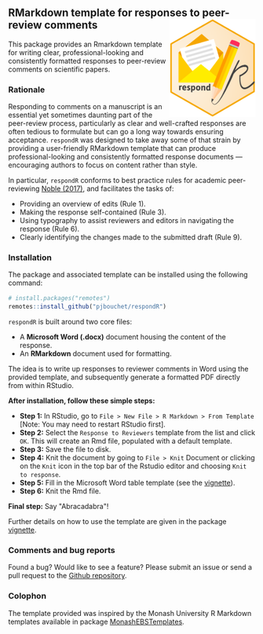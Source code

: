 ## RMarkdown template for responses to peer-review comments <img src="https://github.com/pjbouchet/respondR/blob/main/hex/respondR-hex.png" class="logo" height="200" align="right"/>

This package provides an Rmarkdown template for writing clear, professional-looking and consistently formatted responses to peer-review comments on scientific papers.

### Rationale

Responding to comments on a manuscript is an essential yet sometimes daunting part of the peer-review process, particularly as clear and well-crafted responses are often tedious to formulate but can go a long way towards ensuring acceptance. `respondR` was designed to take away some of that strain by providing a user-friendly RMarkdown template that can produce professional-looking and consistently formatted response documents — encouraging authors to focus on content rather than style.

In particular, `respondR` conforms to best practice rules for academic peer-reviewing [Noble (2017)](https://journals.plos.org/ploscompbiol/article?id=10.1371/journal.pcbi.1005730), and facilitates the tasks of:

-   Providing an overview of edits (Rule 1).
-   Making the response self-contained (Rule 3).
-   Using typography to assist reviewers and editors in navigating the response (Rule 6).
-   Clearly identifying the changes made to the submitted draft (Rule 9).

### Installation

The package and associated template can be installed using the following command:

``` r
# install.packages("remotes")
remotes::install_github("pjbouchet/respondR")
```

`respondR` is built around two core files:

-   A **Microsoft Word (.docx)** document housing the content of the response.
-   An **RMarkdown** document used for formatting.

The idea is to write up responses to reviewer comments in Word using the provided template, and subsequently generate a formatted PDF directly from within RStudio.

**After installation, follow these simple steps:**

-   **Step 1:** In RStudio, go to `File > New File > R Markdown > From Template` [Note: You may need to restart RStudio first].
-   **Step 2:** Select the `Response to Reviewers` template from the list and click `OK`. This will create an Rmd file, populated with a default template.
-   **Step 3:** Save the file to disk.
-   **Step 4:** Knit the document by going to `File > Knit` Document or clicking on the `Knit` icon in the top bar of the Rstudio editor and choosing `Knit to response`.
-   **Step 5:** Fill in the Microsoft Word table template (see the [vignette](https://pjbouchet.github.io/respondR/articles/respondR.html)).
-   **Step 6:** Knit the Rmd file.

**Final step:** Say "Abracadabra"!

Further details on how to use the template are given in the package [vignette](https://pjbouchet.github.io/respondR/articles/respondR.html).

### Comments and bug reports

Found a bug? Would like to see a feature? Please submit an issue or send a pull request to the [Github repository](https://github.com/pjbouchet/respondR/).

### Colophon

The template provided was inspired by the Monash University R Markdown templates available in package [MonashEBSTemplates](https://github.com/robjhyndman/MonashEBSTemplates/).
